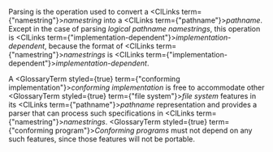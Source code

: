  



Parsing is the operation used to convert a <ClLinks  term={"namestring"}><i>namestring</i></ClLinks> into a <ClLinks  term={"pathname"}><i>pathname</i></ClLinks>. Except in the case of parsing *logical pathname namestrings*, this operation is <ClLinks  term={"implementation-dependent"}><i>implementation-dependent</i></ClLinks>, because the format of <ClLinks  term={"namestring"}><i>namestrings</i></ClLinks> is <ClLinks  term={"implementation-dependent"}><i>implementation-dependent</i></ClLinks>. 



A <GlossaryTerm styled={true} term={"conforming implementation"}><i>conforming implementation</i></GlossaryTerm> is free to accommodate other <GlossaryTerm styled={true} term={"file system"}><i>file system</i></GlossaryTerm> features in its <ClLinks  term={"pathname"}><i>pathname</i></ClLinks> representation and provides a parser that can process such specifications in <ClLinks  term={"namestring"}><i>namestrings</i></ClLinks>. <GlossaryTerm styled={true} term={"conforming program"}><i>Conforming programs</i></GlossaryTerm> must not depend on any such features, since those features will not be portable. 







 



 



